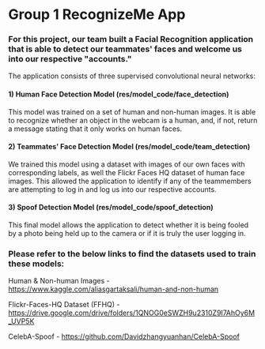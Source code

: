 # Group 1 RecognizeMe App

### For this project, our team built a Facial Recognition application that is able to detect our teammates' faces and welcome us into our respective "accounts." 

The application consists of three supervised convolutional neural networks:
#### 1) Human Face Detection Model (res/model\_code/face\_detection)
This model was trained on a set of human and non-human images. It is able to recognize whether an object in the webcam is a human, and, if not, return a message stating that it only works on human faces.
#### 2) Teammates' Face Detection Model (res/model\_code/team\_detection)
We trained this model using a dataset with images of our own faces with corresponding labels, as well the Flickr Faces HQ dataset of human face images. This allowed the application to identify if any of the teammembers are attempting to log in and log us into our respective accounts. 
#### 3) Spoof Detection Model (res/model\_code/spoof\_detection)
This final model allows the application to detect whether it is being fooled by a photo being held up to the camera or if it is truly the user logging in.

### Please refer to the below links to find the datasets used to train these models:

Human & Non-human Images - https://www.kaggle.com/aliasgartaksali/human-and-non-human

Flickr-Faces-HQ Dataset (FFHQ) - https://drive.google.com/drive/folders/1QNOG0eSWZH9u2310Z9I7AhOy6M_UVP5K

CelebA-Spoof - https://github.com/Davidzhangyuanhan/CelebA-Spoof
